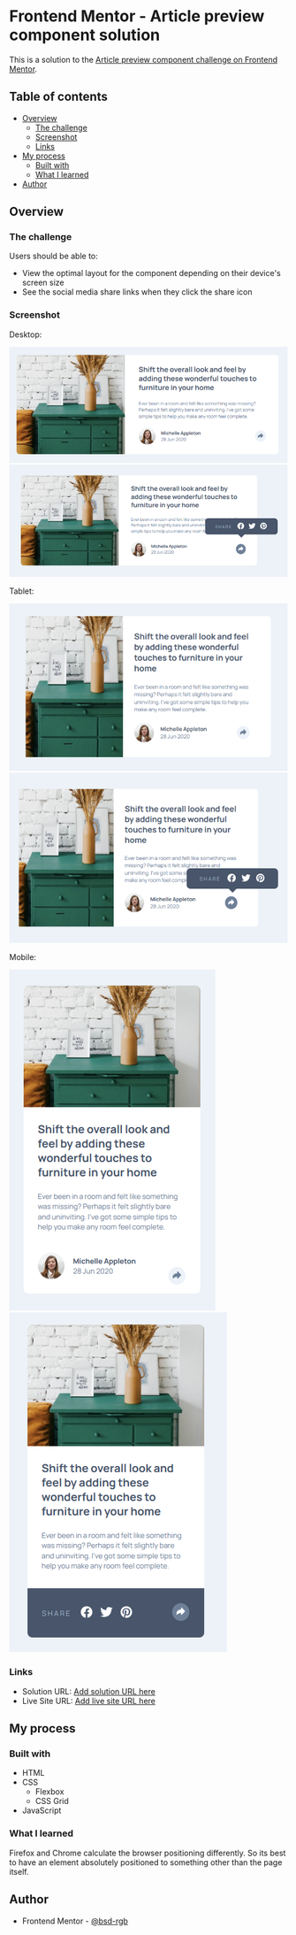 # Frontend Mentor - Article preview component solution

This is a solution to the [Article preview component challenge on Frontend Mentor](https://www.frontendmentor.io/challenges/article-preview-component-dYBN_pYFT).

## Table of contents

- [Overview](#overview)
  - [The challenge](#the-challenge)
  - [Screenshot](#screenshot)
  - [Links](#links)
- [My process](#my-process)
  - [Built with](#built-with)
  - [What I learned](#what-i-learned)
- [Author](#author)

## Overview

### The challenge

Users should be able to:

- View the optimal layout for the component depending on their device's screen size
- See the social media share links when they click the share icon

### Screenshot

Desktop:

![](./images/desktop.png)
![](./images/desktop_active.png)

Tablet:

![](./images/tablet.png)
![](./images/tablet_active.png)

Mobile:

![](./images/mobile.png)
![](./images/mobile_active.png)

### Links

- Solution URL: [Add solution URL here](https://your-solution-url.com)
- Live Site URL: [Add live site URL here](https://your-live-site-url.com)

## My process

### Built with

- HTML
- CSS
  - Flexbox
  - CSS Grid
- JavaScript

### What I learned

Firefox and Chrome calculate the browser positioning differently. So its best to have an element absolutely positioned to something other than the page itself.

## Author

- Frontend Mentor - [@bsd-rgb](https://www.frontendmentor.io/profile/bsd-rgb)
